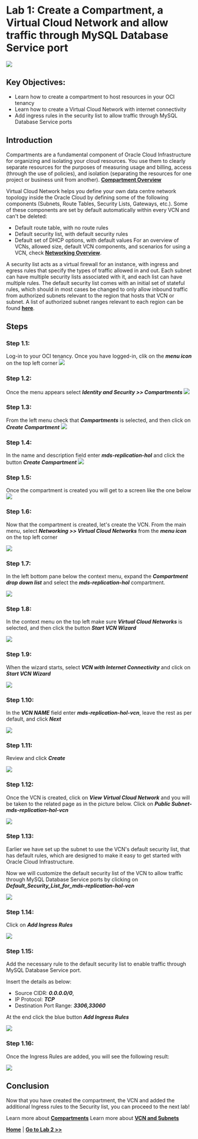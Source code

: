 # Lab 1: Create a Compartment, a Virtual Cloud Network and allow traffic through MySQL Database Service port

![](images/Lab1-0.png)

## Key Objectives:

- Learn how to create a compartment to host resources in your OCI tenancy
- Learn how to create a Virtual Cloud Network with internet connectivity
- Add ingress rules in the security list to allow traffic through MySQL Database Service ports

## Introduction

Compartments are a fundamental component of Oracle Cloud Infrastructure for organizing and isolating your cloud resources. You use them to clearly separate resources for the purposes of measuring usage and billing, access (through the use of policies), and isolation (separating the resources for one project or business unit from another). 
**[Compartment Overview](https://docs.oracle.com/en-us/iaas/Content/GSG/Concepts/settinguptenancy.htm#Understa)**


Virtual Cloud Network helps you define your own data centre network topology inside the Oracle Cloud by defining some of the following components (Subnets, Route Tables, Security Lists, Gateways, etc.). Some of these components are set by default automatically within every VCN and can't be deleted:
-	Default route table, with no route rules
-	Default security list, with default security rules
-	Default set of DHCP options, with default values
For an overview of VCNs, allowed size, default VCN components, and scenarios for using a VCN, check **[Networking Overview](https://docs.oracle.com/en-us/iaas/Content/Network/Concepts/overview.htm#network_landing)**.

A security list acts as a virtual firewall for an instance, with ingress and egress rules that specify the types of traffic allowed in and out. Each subnet can have multiple security lists associated with it, and each list can have multiple rules. The default security list comes with an initial set of stateful rules, which should in most cases be changed to only allow inbound traffic from authorized subnets relevant to the region that hosts that VCN or subnet. A list of authorized subnet ranges relevant to each region can be found **[here](https://docs.cloud.oracle.com/iaas/tools/public_ip_ranges.json)**.


## Steps

### **Step 1.1:**
  Log-in to your OCI tenancy. Once you have logged-in, clik on the _**menu icon**_ on the top left corner 
![](images/Lab1-1.png)

### **Step 1.2:**
  Once the menu appears select _**Identity and Security >> Compartments**_
![](images/Lab1-2.png)

### **Step 1.3:**
  From the left menu check that _**Compartments**_ is selected, and then click on _**Create Compartment**_
![](images/Lab1-3.png)

### **Step 1.4:**
  In the name and description field enter _**mds-replication-hol**_ and click the button _**Create Compartment**_
![](images/Lab1-4.png)

### **Step 1.5:**
  Once the compartment is created you will get to a screen like the one below
![](images/Lab1-5.png)

### **Step 1.6:**
  Now that the compartment is created, let's create the VCN.
  From the main menu, select _**Networking >> Virtual Cloud Networks**_ from the _**menu icon**_ on the top left corner

![](images/Lab1-6.png)

### **Step 1.7:**
  In the left bottom pane below the context menu, expand the _**Compartment drop down list**_ and select the _**mds-replication-hol**_ compartment.

![](images/Lab1-7.png)

### **Step 1.8:**
  In the context menu on the top left make sure _**Virtual Cloud Networks**_ is selected, and then click the button _**Start VCN Wizard**_

![](images/Lab1-8.png)

### **Step 1.9:**
  When the wizard starts, select _**VCN with Internet Connectivity**_ and click on _**Start VCN Wizard**_

![](images/Lab1-9.png)

### **Step 1.10:**
  In the _**VCN NAME**_ field enter _**mds-replication-hol-vcn**_, leave the rest as per default, and click _**Next**_

![](images/Lab1-10.png)

### **Step 1.11:**
   Review and click _**Create**_

![](images/Lab1-11.png)

### **Step 1.12:**
  Once the VCN is created, click on  _**View Virtual Cloud Network**_ and you will be taken to the related page as in the picture below. Click on _**Public Subnet-mds-replication-hol-vcn**_

![](images/Lab1-12.png)

### **Step 1.13:**
 Earlier we have set up the subnet to use the VCN's default security list, that has default rules, which are designed to make it easy to get started with Oracle Cloud Infrastructure. 

 Now we will customize the default security list of the VCN to allow traffic through MySQL Database Service ports by clicking on  _**Default_Security_List_for_mds-replication-hol-vcn**_

![](images/Lab1-13.png)

### **Step 1.14:**
  Click on _**Add Ingress Rules**_

![](images/Lab1-14.png)

### **Step 1.15:**
 Add the necessary rule to the default security list to enable traffic through MySQL Database Service port. 

Insert the details as below:
- Source CIDR:  _**0.0.0.0/0**_,
- IP Protocol: _**TCP**_
- Destination Port Range: _**3306,33060**_

At the end click the blue button _**Add Ingress Rules**_

![](images/Lab1-15.png)

### **Step 1.16:**
  Once the Ingress Rules are added, you will see the following result:

![](images/Lab1-16.png)

## Conclusion

Now that you have created the compartment, the VCN and added the additional Ingress rules to the Security list, you can proceed to the next lab!

Learn more about **[Compartments](https://docs.oracle.com/en-us/iaas/Content/GSG/Concepts/settinguptenancy.htm#Understa)**
Learn more about **[VCN and Subnets](https://docs.oracle.com/en-us/iaas/Content/Network/Tasks/managingVCNs_topic-Overview_of_VCNs_and_Subnets.htm)**

**[Home](README.md)** | **[Go to Lab 2 >>](../Lab2/README.md)**


